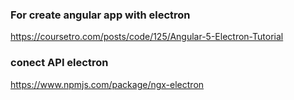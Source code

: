 ### For create angular app with electron
https://coursetro.com/posts/code/125/Angular-5-Electron-Tutorial

### conect API electron
https://www.npmjs.com/package/ngx-electron
